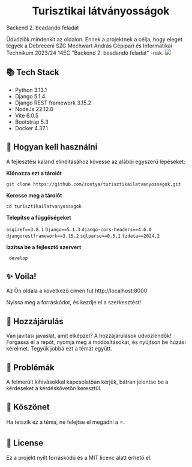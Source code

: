 
 <h1 align="center">Turisztikai látványosságok</h1>
 Backend 2. beadandó feladat

Üdvözlök mindenkit az oldalon. Ennek a projektnek a célja, hogy eleget tegyek a Debreceni SZC Mechwart András Gépipari és Informatikai Technikum 2023/24 14EC "Backend 2. beadandó feladat" -nak.
<img src="https://www.dszcmechwart.hu/_next/image?url=https%3A%2F%2Fdeb-mechwart.cms.intezmeny.edir.hu%2Fuploads%2Fthumbnail_mehwart_f1dce688ee.png&w=256&q=90">

## 📚 Tech Stack

- Python 3.13.1
- Django 5.1.4
- Django REST framework 3.15.2
- NodeJs 22.12.0
- Vite 6.0.5
- Bootstrap 5.3
- Docker 4.37.1
 

## 🚀 Hogyan kell használni

A fejlesztési kaland elindításához kövesse az alábbi egyszerű lépéseket:

**Klónozza ezt a tárolót**

```git clone https://github.com/zootya/turisztikailatvanyossagok.git```

**Keresse meg a tárolót**

```cd turisztikailatvanyossagok```

**Telepítse a függőségeket**

```asgiref==3.8.1```
```Django==5.1.3```
```django-cors-headers==4.6.0```
```djangorestframework==3.15.2```
```sqlparse==0.5.1```
```tzdata==2024.2```

**Izzítsa be a fejlesztő szervert**

``` develop```

## ✨ Voila!

Az Ön oldala a következő címen fut http://localhost:8000

Nyissa meg a forráskódot, és kezdje el a szerkesztést!


## 🤝 Hozzájárulás

Van javítási javaslat, amit elképzel? A hozzájárulások üdvözlendők! Forgassa el a repót, nyomja meg a módosításokat, és nyújtson be húzási kérelmet. Tegyük jobbá ezt a témát együtt.

## 👾 Problémák

A felmerült kihívásokkal kapcsolatban kérjük, bátran jelentse be a kérdéseket a kérdéskövetőn keresztül.

## 🙏 Köszönet

Ha tetszik ez a téma, ne felejtse el megadni a ⭐.

## 📝 License

Ez a projekt nyílt forráskódú és a MIT licenc alatt érhető el.
